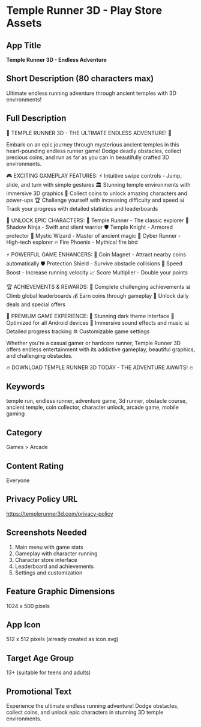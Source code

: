 # Temple Runner 3D - Play Store Assets

## App Title
**Temple Runner 3D - Endless Adventure**

## Short Description (80 characters max)
Ultimate endless running adventure through ancient temples with 3D environments!

## Full Description
🏃 TEMPLE RUNNER 3D - THE ULTIMATE ENDLESS ADVENTURE! 🏃

Embark on an epic journey through mysterious ancient temples in this heart-pounding endless runner game! Dodge deadly obstacles, collect precious coins, and run as far as you can in beautifully crafted 3D environments.

🎮 EXCITING GAMEPLAY FEATURES:
⚡ Intuitive swipe controls - Jump, slide, and turn with simple gestures
🏛️ Stunning temple environments with immersive 3D graphics
💎 Collect coins to unlock amazing characters and power-ups
🏆 Challenge yourself with increasing difficulty and speed
📊 Track your progress with detailed statistics and leaderboards

🌟 UNLOCK EPIC CHARACTERS:
👤 Temple Runner - The classic explorer
🥷 Shadow Ninja - Swift and silent warrior
🛡️ Temple Knight - Armored protector
🧙 Mystic Wizard - Master of ancient magic
🤖 Cyber Runner - High-tech explorer
🔥 Fire Phoenix - Mythical fire bird

⚡ POWERFUL GAME ENHANCERS:
🧲 Coin Magnet - Attract nearby coins automatically
🛡️ Protection Shield - Survive obstacle collisions
🚀 Speed Boost - Increase running velocity
📈 Score Multiplier - Double your points

🏆 ACHIEVEMENTS & REWARDS:
🎯 Complete challenging achievements
📊 Climb global leaderboards
💰 Earn coins through gameplay
🎁 Unlock daily deals and special offers

🎨 PREMIUM GAME EXPERIENCE:
🌙 Stunning dark theme interface
📱 Optimized for all Android devices
🎵 Immersive sound effects and music
📊 Detailed progress tracking
⚙️ Customizable game settings

Whether you're a casual gamer or hardcore runner, Temple Runner 3D offers endless entertainment with its addictive gameplay, beautiful graphics, and challenging obstacles.

🔥 DOWNLOAD TEMPLE RUNNER 3D TODAY - THE ADVENTURE AWAITS! 🔥

## Keywords
temple run, endless runner, adventure game, 3d runner, obstacle course, ancient temple, coin collector, character unlock, arcade game, mobile gaming

## Category
Games > Arcade

## Content Rating
Everyone

## Privacy Policy URL
https://templerunner3d.com/privacy-policy

## Screenshots Needed
1. Main menu with game stats
2. Gameplay with character running
3. Character store interface
4. Leaderboard and achievements
5. Settings and customization

## Feature Graphic Dimensions
1024 x 500 pixels

## App Icon
512 x 512 pixels (already created as icon.svg)

## Target Age Group
13+ (suitable for teens and adults)

## Promotional Text
Experience the ultimate endless running adventure! Dodge obstacles, collect coins, and unlock epic characters in stunning 3D temple environments.
